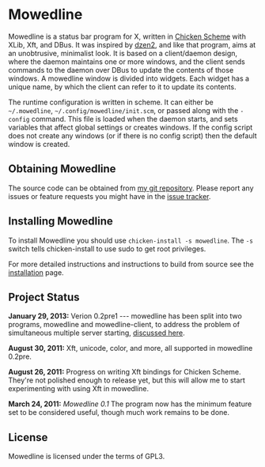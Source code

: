 Mowedline
=========

Mowedline is a status bar program for X, written in [Chicken
Scheme](http://www.call-cc.org/) with XLib, Xft, and DBus.  It was
inspired by [dzen2](https://github.com/robm/dzen), and like
that program, aims at an unobtrusive, minimalist look.  It is based on a
client/daemon design, where the daemon maintains one or more windows, and
the client sends commands to the daemon over DBus to update the contents
of those windows.  A mowedline window is divided into widgets.  Each
widget has a unique name, by which the client can refer to it to update
its contents.

The runtime configuration is written in scheme.  It can either be
`~/.mowedline`, `~/.config/mowedline/init.scm`, or passed along with
the `-config` command.  This file is loaded when the daemon starts,
and sets variables that affect global settings or creates windows.  If
the config script does not create any windows (or if there is no
config script) then the default window is created.


Obtaining Mowedline
-------------------

The source code can be obtained from
[my git repository](https://github.com/retroj/mowedline/).  Please
report any issues or feature requests you might have in the
[issue tracker](https://github.com/retroj/mowedline/issues).

Installing Mowedline
--------------------

To install Mowedline you should use `chicken-install -s mowedline`.
The `-s` switch tells chicken-install to use sudo to get root
privileges.

For more detailed instructions and instructions to build from source
see the [installation](/mowedline/installation) page.

Project Status
--------------

__January 29, 2013:__ Verion 0.2pre1 --- mowedline has been split into two
programs, mowedline and mowedline-client, to address the problem of
simultaneous multiple server starting,
[discussed here](/blog/2013/01/28/mowedline-three-bugs).

__August 30, 2011:__ Xft, unicode, color, and more, all supported in
mowedline 0.2pre.

__August 26, 2011:__ Progress on writing Xft bindings for Chicken Scheme.
They're not polished enough to release yet, but this will allow me to
start experimenting with using Xft in mowedline.

__March 24, 2011:__ _Mowedline 0.1_ The program now has the minimum
feature set to be considered useful, though much work remains to be done.


License
-------

Mowedline is licensed under the terms of GPL3.
